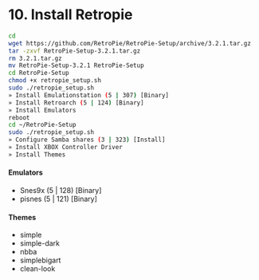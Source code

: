 # 10. Install Retropie

```bash
cd
wget https://github.com/RetroPie/RetroPie-Setup/archive/3.2.1.tar.gz
tar -zxvf RetroPie-Setup-3.2.1.tar.gz
rm 3.2.1.tar.gz
mv RetroPie-Setup-3.2.1 RetroPie-Setup
cd RetroPie-Setup
chmod +x retropie_setup.sh
sudo ./retropie_setup.sh
» Install Emulationstation (5 | 307) [Binary]
» Install Retroarch (5 | 124) [Binary]
» Install Emulators
reboot
cd ~/RetroPie-Setup
sudo ./retropie_setup.sh
» Configure Samba shares (3 | 323) [Install]
» Install XBOX Controller Driver
» Install Themes
```

#### Emulators

- Snes9x (5 | 128) [Binary]
- pisnes  (5 | 121) [Binary]
 
#### Themes

- simple
- simple-dark
- nbba
- simplebigart
- clean-look
